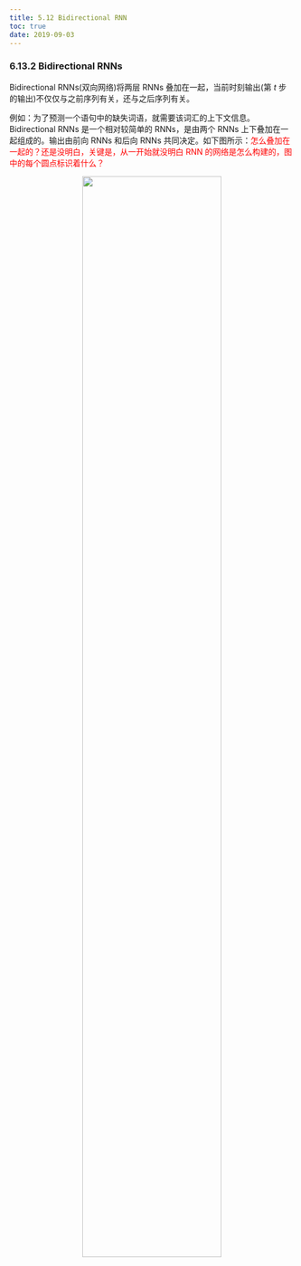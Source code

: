 ```yaml
---
title: 5.12 Bidirectional RNN
toc: true
date: 2019-09-03
---
```


### 6.13.2 Bidirectional RNNs

Bidirectional RNNs(双向网络)将两层 RNNs 叠加在一起，当前时刻输出(第 $t$ 步的输出)不仅仅与之前序列有关，还与之后序列有关。

例如：为了预测一个语句中的缺失词语，就需要该词汇的上下文信息。Bidirectional RNNs 是一个相对较简单的 RNNs，是由两个 RNNs 上下叠加在一起组成的。输出由前向 RNNs 和后向 RNNs 共同决定。如下图所示：<span style="color:red;">怎么叠加在一起的？还是没明白，关键是，从一开始就没明白 RNN 的网络是怎么构建的，图中的每个圆点标识着什么？</span>

<p align="center">
    <img width="70%" height="70%" src="http://images.iterate.site/blog/image/20190722/esL4wEQgr5yU.png?imageslim">
</p>
